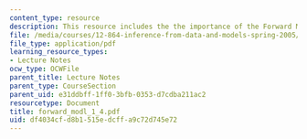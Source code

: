 ```yaml
---
content_type: resource
description: This resource includes the the importance of the Forward Model.
file: /media/courses/12-864-inference-from-data-and-models-spring-2005/df4034cfd8b1515edcffa9c72d745e72_forward_modl_1_4.pdf
file_type: application/pdf
learning_resource_types:
- Lecture Notes
ocw_type: OCWFile
parent_title: Lecture Notes
parent_type: CourseSection
parent_uid: e31ddbff-1ff0-3bfb-0353-d7cdba211ac2
resourcetype: Document
title: forward_modl_1_4.pdf
uid: df4034cf-d8b1-515e-dcff-a9c72d745e72
---
```


